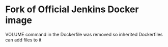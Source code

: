 # Fork of Official Jenkins Docker image

VOLUME command in the Dockerfile was removed so inherited Dockerfiles can add files to it
